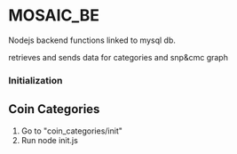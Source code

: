 # MOSAIC_BE

Nodejs backend functions linked to mysql db.

retrieves and sends data for categories and snp&cmc graph


### Initialization

## Coin Categories

1. Go to "coin_categories/init"
2. Run node init.js
